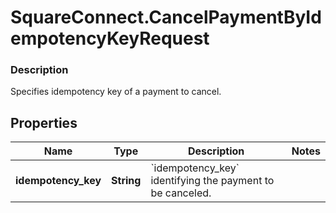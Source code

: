# SquareConnect.CancelPaymentByIdempotencyKeyRequest

### Description

Specifies idempotency key of a payment to cancel.

## Properties
Name | Type | Description | Notes
------------ | ------------- | ------------- | -------------
**idempotency_key** | **String** | &#x60;idempotency_key&#x60; identifying the payment to be canceled. | 


